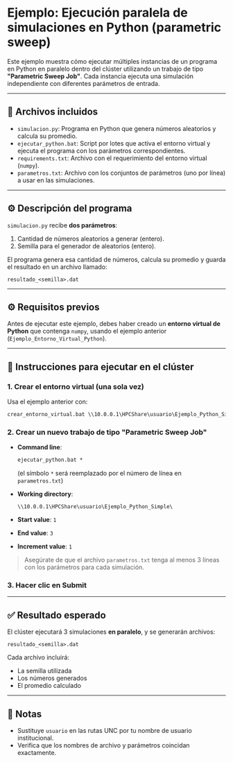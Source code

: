 # Ejemplo: Ejecución paralela de simulaciones en Python (parametric sweep)

Este ejemplo muestra cómo ejecutar múltiples instancias de un programa en Python en paralelo dentro del clúster utilizando un trabajo de tipo **"Parametric Sweep Job"**. Cada instancia ejecuta una simulación independiente con diferentes parámetros de entrada.

---

## 📁 Archivos incluidos

- `simulacion.py`: Programa en Python que genera números aleatorios y calcula su promedio.
- `ejecutar_python.bat`: Script por lotes que activa el entorno virtual y ejecuta el programa con los parámetros correspondientes.
- `requirements.txt`: Archivo con el requerimiento del entorno virtual (`numpy`).
- `parametros.txt`: Archivo con los conjuntos de parámetros (uno por línea) a usar en las simulaciones.

---

## ⚙️ Descripción del programa

`simulacion.py` recibe **dos parámetros**:
1. Cantidad de números aleatorios a generar (entero).
2. Semilla para el generador de aleatorios (entero).

El programa genera esa cantidad de números, calcula su promedio y guarda el resultado en un archivo llamado:

```
resultado_<semilla>.dat
```

---

## ⚙️ Requisitos previos

Antes de ejecutar este ejemplo, debes haber creado un **entorno virtual de Python** que contenga `numpy`, usando el ejemplo anterior (`Ejemplo_Entorno_Virtual_Python`).

---

## 🚀 Instrucciones para ejecutar en el clúster

### 1. Crear el entorno virtual (una sola vez)

Usa el ejemplo anterior con:

```bat
crear_entorno_virtual.bat \\10.0.0.1\HPCShare\usuario\Ejemplo_Python_Simple\python_env requirements.txt
```

### 2. Crear un nuevo trabajo de tipo **"Parametric Sweep Job"**

- **Command line**:  
  ```bat
  ejecutar_python.bat *
  ```
  (el símbolo `*` será reemplazado por el número de línea en `parametros.txt`)

- **Working directory**:  
  ```
  \\10.0.0.1\HPCShare\usuario\Ejemplo_Python_Simple\
  ```

- **Start value**: `1`  
- **End value**: `3`  
- **Increment value**: `1`

> Asegúrate de que el archivo `parametros.txt` tenga al menos 3 líneas con los parámetros para cada simulación.

### 3. Hacer clic en **Submit**

---

## ✅ Resultado esperado

El clúster ejecutará 3 simulaciones **en paralelo**, y se generarán archivos:

```
resultado_<semilla>.dat
```

Cada archivo incluirá:

- La semilla utilizada
- Los números generados
- El promedio calculado

---

## 📌 Notas

- Sustituye `usuario` en las rutas UNC por tu nombre de usuario institucional.
- Verifica que los nombres de archivo y parámetros coincidan exactamente.